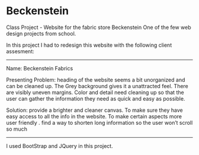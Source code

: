 # Beckenstein
Class Project - Website for the fabric store Beckenstein
One of the few web design projects from school. 
 
In this project I had to redesign this website with the following client assesment:

*******

Name: ​Beckenstein Fabrics

Presenting Problem: ​heading of the website seems a bit unorganized and can be cleaned up.
The Grey background gives it a unattracted feel. There are visibly uneven margins. Color and
detail need cleaning up so that the user can gather the information they need as quick and easy
as possible.

Solution: ​provide a brighter and cleaner canvas. To make sure they have easy access to all the
info in the website. To make certain aspects more user friendly . find a way to shorten long
information so the user won’t scroll so much

******* 

I used BootStrap and JQuery in this project.
